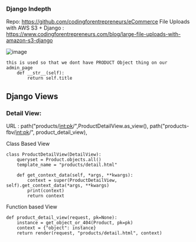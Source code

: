 ### Django Indepth

Repo:  https://github.com/codingforentrepreneurs/eCommerce
File Uploads with AWS S3 + Django :   https://www.codingforentrepreneurs.com/blog/large-file-uploads-with-amazon-s3-django


![image](https://github.com/user-attachments/assets/a094c924-c2f3-48d2-82cf-82f359439df0)

```
this is used so that we dont have PRODUCT Object thing on our admin_page
    def __str__(self):
        return self.title      
```

## Django Views


### Detail View:
URL : 
    path("products/<int:pk>/",ProductDetailView.as_view(),
    path("products-fbv/<int:pk>/", product_detail_view),
    
Class Based View
```
class ProductDetailView(DetailView):
    queryset = Product.objects.all()
    template_name = "products/detail.html"

    def get_context_data(self, *args, **kwargs):
        context = super(ProductDetailView, self).get_context_data(*args, **kwargs)
        print(context)
        return context
```
Function based View
```
def product_detail_view(request, pk=None):
    instance = get_object_or_404(Product, pk=pk)
    context = {"object": instance}
    return render(request, "products/detail.html", context)
```

